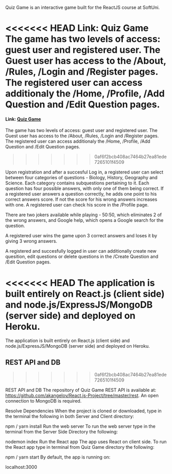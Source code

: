 Quiz Game is an interactive game built for the ReactJS course at SoftUni.

<<<<<<< HEAD
Link: Quiz Game
The game has two levels of access: guest user and registered user. The Guest user has access to the /About, /Rules, /Login and /Register pages. The registered user can access additionaly the /Home, /Profile, /Add Question and /Edit Question pages.
=======
#### Link: [Quiz Game](https://quiz-game-new.herokuapp.com/)

The game has two levels of access: guest user and registered user.
The Guest user has access to the /About, /Rules, /Login and /Register pages.
The registered user can access additionaly the /Home, /Profile, /Add Question and /Edit Question pages.
>>>>>>> 0af6f2bcb408ac7464b27ea81ede7265101f4509

Upon registration and after a succesful Log in, a registered user can select between four categories of questions - Biology, History, Geography and Science. Each category contains subquestions pertaining to it. Each question has four possible answers, with only one of them being correct. If a registered user answers a question correctly, he adds one point to his correct answers score. If not the score for his wrong answers increases with one. A registered user can check his score in the /Profile page.

There are two jokers available while playing - 50:50, which eliminates 2 of the wrong answers, and Google help, which opens a Google search for the question.

A registered user wins the game upon 3 correct answers and loses it by giving 3 wrong answers.

A registered and succesfully logged in user can additionally create new quesition, edit questions or delete questions in the /Create Question and /Edit Question pages.

<<<<<<< HEAD
The application is built entirely on React.js (client side) and node.js/ExpressJS/MongoDB (server side) and deployed on Heroku.
=======
The application is built entirely on React.js (client side) and node.js/ExpressJS/MongoDB (server side) and deployed on Heroku. 

## REST API and DB
>>>>>>> 0af6f2bcb408ac7464b27ea81ede7265101f4509

REST API and DB
The repository of Quiz Game REST API is available at: https://github.com/akangelov/React.js-Project/tree/master/rest. An open connection to MongoDB is required.

Resolve Dependencies
When the project is cloned or downloaded, type in the terminal the following in both Server and Client directory:

npm / yarn install
Run the web server
To run the web server type in the terminal from the Server Side Directory the following:

nodemon index
Run the React app
The app uses React on client side. To run the React app type in terminal from Quiz Game directory the following:

npm / yarn start
By default, the app is running on:

localhost:3000
